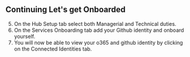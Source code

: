 ## Continuing Let's get Onboarded

 5. On the Hub Setup tab select both Managerial and Technical duties.
 6. On the Services Onboarding tab add your Github identity and onboard yourself.
 7. You will now be able to view your o365 and github identity by clicking on the Connected Identities tab.
